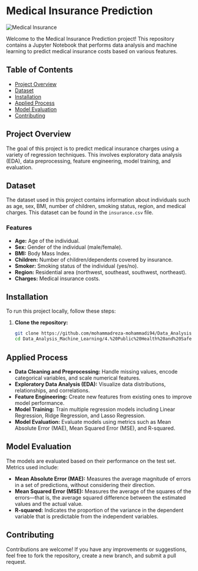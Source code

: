 # Medical Insurance Prediction

![Medical Insurance](https://miro.medium.com/max/1400/1*16yfVHIfG7pFb9saDyoW9Q.png)

Welcome to the Medical Insurance Prediction project! This repository contains a Jupyter Notebook that performs data analysis and machine learning to predict medical insurance costs based on various features.

## Table of Contents
- [Project Overview](#project-overview)
- [Dataset](#dataset)
- [Installation](#installation)
- [Applied Process](#applied_process)
- [Model Evaluation](#model-evaluation)
- [Contributing](#contributing)

## Project Overview
The goal of this project is to predict medical insurance charges using a variety of regression techniques. This involves exploratory data analysis (EDA), data preprocessing, feature engineering, model training, and evaluation.

## Dataset
The dataset used in this project contains information about individuals such as age, sex, BMI, number of children, smoking status, region, and medical charges. This dataset can be found in the `insurance.csv` file.

### Features
- **Age:** Age of the individual.
- **Sex:** Gender of the individual (male/female).
- **BMI:** Body Mass Index.
- **Children:** Number of children/dependents covered by insurance.
- **Smoker:** Smoking status of the individual (yes/no).
- **Region:** Residential area (northwest, southeast, southwest, northeast).
- **Charges:** Medical insurance costs.

## Installation
To run this project locally, follow these steps:

1. **Clone the repository:**
    ```bash
    git clone https://github.com/mohammadreza-mohammadi94/Data_Analysis_Machine_Learning.git
    cd Data_Analysis_Machine_Learning/4.%20Public%20Health%20and%20Safety/Medical%20Insurance%20Prediction
    ```

## Applied Process
- **Data Cleaning and Preprocessing:** Handle missing values, encode categorical variables, and scale numerical features.
- **Exploratory Data Analysis (EDA):** Visualize data distributions, relationships, and correlations.
- **Feature Engineering:** Create new features from existing ones to improve model performance.
- **Model Training:** Train multiple regression models including Linear Regression, Ridge Regression, and Lasso Regression.
- **Model Evaluation:** Evaluate models using metrics such as Mean Absolute Error (MAE), Mean Squared Error (MSE), and R-squared.

## Model Evaluation
The models are evaluated based on their performance on the test set. Metrics used include:
- **Mean Absolute Error (MAE):** Measures the average magnitude of errors in a set of predictions, without considering their direction.
- **Mean Squared Error (MSE):** Measures the average of the squares of the errors—that is, the average squared difference between the estimated values and the actual value.
- **R-squared:** Indicates the proportion of the variance in the dependent variable that is predictable from the independent variables.

## Contributing
Contributions are welcome! If you have any improvements or suggestions, feel free to fork the repository, create a new branch, and submit a pull request.


